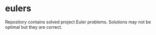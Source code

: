 # eulers

Repository contains solved project Euler problems. Solutions may not be optimal but they are correct.
